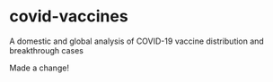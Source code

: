 # covid-vaccines
A domestic and global analysis of COVID-19 vaccine distribution and breakthrough cases

Made a change!

